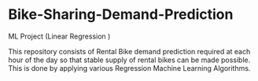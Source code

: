 # Bike-Sharing-Demand-Prediction
ML Project (Linear Regression )

This repository consists of Rental Bike demand prediction required at each hour of the day so that stable supply of rental bikes
 can be made possible. This is done by applying various Regression Machine Learning Algorithms.